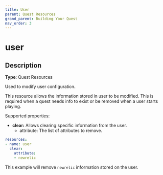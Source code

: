 ```yaml
---
title: User
parent: Quest Resources
grand_parent: Building Your Quest
nav_order: 3
---
```


# user

## Description

**Type**: Quest Resources

Used to modify user configuration.

This resource allows the information stored in user to be modified. This is required when a quest needs info to exist or be removed when a user starts playing.

Supported properties:

- **clear:** Allows clearing specific information from the user.
    - attribute: The list of attributes to remove.

```yaml
resources:
- name: user
  clear:
    attribute:
    - newrelic
```

This example will remove `newrelic` information stored on the user.